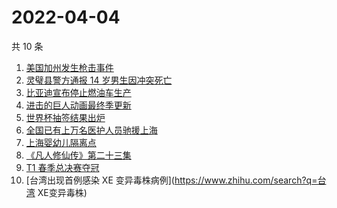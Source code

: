 # 2022-04-04

共 10 条

<!-- BEGIN -->
<!-- 最后更新时间 Mon Apr 04 2022 00:19:04 GMT+0800 (China Standard Time) -->

1. [美国加州发生枪击事件](https://www.zhihu.com/search?q=加州枪击)
1. [灵璧县警方通报 14 岁男生因冲突死亡](https://www.zhihu.com/search?q=灵璧渔沟中学事件)
1. [比亚迪宣布停止燃油车生产](https://www.zhihu.com/search?q=比亚迪)
1. [进击的巨人动画最终季更新](https://www.zhihu.com/search?q=进击的巨人)
1. [世界杯抽签结果出炉](https://www.zhihu.com/search?q=世界杯抽签)
1. [全国已有上万名医护人员驰援上海](https://www.zhihu.com/search?q=驰援上海)
1. [上海婴幼儿隔离点](https://www.zhihu.com/search?q=婴幼儿隔离点)
1. [《凡人修仙传》第二十三集](https://www.zhihu.com/search?q=凡人修仙传)
1. [T1 春季总决赛夺冠](https://www.zhihu.com/search?q=t1)
1. [台湾出现首例感染 XE 变异毒株病例](https://www.zhihu.com/search?q=台湾 XE变异毒株)

<!-- END -->
